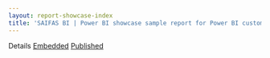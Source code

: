 ```yaml
---
layout: report-showcase-index
title: 'SAIFAS BI | Power BI showcase sample report for Power BI custom visual - SAIFAS Map'
---
```

Details
<a class='btn' href='./embedded'>Embedded</a>
<a class='btn' href='./published'>Published</a>
